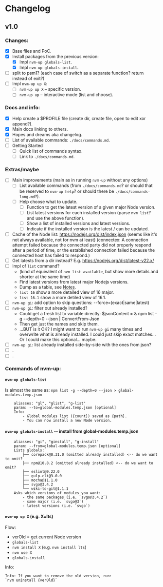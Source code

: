 # Changelog

## v1.0

### Changes:
- [x] Base files and PoC.
- [x] Install packages from the previous version:
	- [x] Impl `nvm-up globals-list`.
	- [x] Impl `nvm-up globals-install`.
- [ ] split to psm1? (each case of switch as a separate function? return instead of exit?)
- [ ] Impl `nvm-up up X`:
	- [ ] `nvm-up up X` – specific version.
	- [ ] `nvm-up up`  – interactive mode (list and choose).

### Docs and info:
- [x] Help create a $PROFILE file (create dir, create file, open to edit xor append?).
- [x] Main docs linking to others.
- [x] Hopes and dreams aka changelog.
- [ ] List of available commands: `./docs/commands.md`.
- [ ] Getting Started
	- [ ] Quick list of commands syntax.
	- [ ] Link to `./docs/commands.md`.

### Extras/maybe
- [ ] Main improvements (main as in running `nvm-up` without any options)
	- [ ] List available commands (from `./docs/commands.md`? or should that be reserved to `nvm-up help`? or should there be `./docs/commands-long.md`?).
	- [ ] Help choose what to update.
		- [ ] Function to get the latest version of a given major Node version.
		- [ ] List latest versions for each installed version (parse `nvm list`? and use the above function).
		- [ ] Show a list of installed versions and latest versions.
		- [ ] Indicate if the installed version is the latest / can be updated.
- [ ] Cache of the Node list: https://nodejs.org/dist/index.json
	(seems like it's not always available, not for nvm at least)
	(connectex: A connection attempt failed because the connected party did not properly respond after a period of time, or the established connection failed because the connected host has failed to respond.)
- [ ] Get latests from a dir instead? E.g. https://nodejs.org/dist/latest-v22.x/
- [ ] Impl of `list` command?
	- (kind of equivalent of `nvm list available`, but show more details and shorter at the same time)
	- Find latest versions from latest major Nodejs versions.
	- Dump as a table, see [Notes](./notes.md#node-versions).
	- `list 16` show a more detailed view of 16 major.
	- `list 16.1` show a more detiled view of 16.1.
- [ ] `nvm-up gi`: add option to skip questions: --force=(exact|same|latest)
- [ ] `nvm-up gi`: filter out already installed?
	- Could get a fresh list to variable directly:
		$jsonContent = & npm list -g --depth=0 --json | ConvertFrom-Json
	- Then get just the names and skip them.
	- ...BUT is it OK?
		I might want to run `nvm-up gi` many times and overwrite what is already installed.
		I could just skip exact matches...
		Or I could make this optional... maybe.
- [ ] `nvm-up gi`: list already installed side-by-side with the ones from json?
- [ ] .
- [ ] .

### Commands of nvm-up:

#### `nvm-up globals-list`
Is almost the same as: `npm list -g --depth=0 --json > global-modules.temp.json`
```
	aliasses: "gl", "glist", "g-list"
	param: --to=global-modules.temp.json [optional]
	Info:
		- Global modules list ({count}) saved as {path}.
		- You can now install a new Node version.
```

#### `nvm-up globals-install` -- install from global-modules.temp.json
```
	aliasses: "gi", "ginstall", "g-install"
	param: --from=global-modules.temp.json [optional]
	Lists globals:
		├── corepack@0.31.0 (omitted already installed) <-- do we want to omit?
		├── npm@10.8.2 (omitted already installed) <-- do we want to omit?
		├── eslint@9.22.0
		├── gulp-cli@3.0.0
		├── mocha@11.1.0
		├── svgo@3.4.2
		└── wiki-to-git@1.1.1
	Asks which versions of modules you want:
		- the same packages (i.e. `svgo@3.4.2`)
		- same major (i.e. `svgo@3`)
		- latest versions (i.e. `svgo`)
```

#### `nvm-up up X` (e.g. X=lts)

Flow:
- verOld = get current Node version
- `globals-list`
- `nvm install X` (e.g. `nvm install lts`)
- `nvm use X`
- `globals-install`

Info:
```
Info: If you want to remove the old version, run:
`nvm uninstall {verOld}`
```